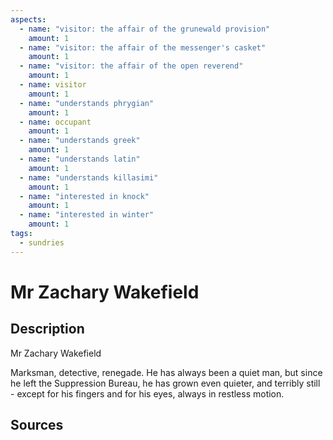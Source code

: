 ```yaml
---
aspects: 
  - name: "visitor: the affair of the grunewald provision"
    amount: 1
  - name: "visitor: the affair of the messenger's casket"
    amount: 1
  - name: "visitor: the affair of the open reverend"
    amount: 1
  - name: visitor
    amount: 1
  - name: "understands phrygian"
    amount: 1
  - name: occupant
    amount: 1
  - name: "understands greek"
    amount: 1
  - name: "understands latin"
    amount: 1
  - name: "understands killasimi"
    amount: 1
  - name: "interested in knock"
    amount: 1
  - name: "interested in winter"
    amount: 1
tags:
  - sundries
---
```

# Mr Zachary Wakefield
## Description
Mr Zachary Wakefield

Marksman, detective, renegade. He has always been a quiet man, but since he left the Suppression Bureau, he has grown even quieter, and terribly still - except for his fingers and for his eyes, always in restless motion.
## Sources

